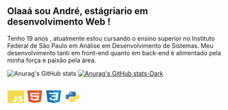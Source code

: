 ## Olaaá sou André, estágriario em desenvolvimento Web !

 Tenho 19 anos , atualmente estou cursando o ensino superior no Instituto Federal de São Paulo em Análise em Desenvolvimento de Sistemas. Meu desenvolvimento tanti em front-end quanto em back-end é alimentado pela minha força e paixão pela área.

![Anurag's GitHub stats](https://github-readme-stats.vercel.app/api?username=AndreVsc&show_icons=true&theme=transparent&count_private=true&hide=contribs&hide_title=true&card_width=900px)
[![Anurag's GitHub stats-Dark](https://github-readme-stats.vercel.app/api?username=AndreVsc&show_icons=true&theme=dark#gh-dark-mode-only)](https://github.com/anuraghazra/github-readme-stats#gh-dark-mode-only)


<div>
  <div>
   <br>
    <img align="center" alt="Rafa-Js" height="30" width="40" src="https://raw.githubusercontent.com/devicons/devicon/master/icons/javascript/javascript-plain.svg">
    <img align="center" alt="Rafa-HTML" height="30" width="40" src="https://raw.githubusercontent.com/devicons/devicon/master/icons/html5/html5-original.svg">
    <img align="center" alt="Rafa-CSS" height="30" width="40" src="https://raw.githubusercontent.com/devicons/devicon/master/icons/css3/css3-original.svg">
    <img align="center" alt="Rafa-Python" height="30" width="40" src="https://raw.githubusercontent.com/devicons/devicon/master/icons/python/python-original.svg">
   </div>
 </div>
